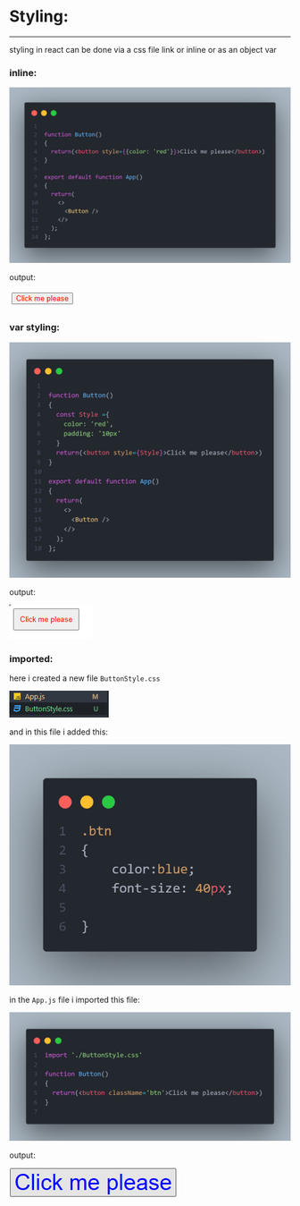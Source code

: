# Styling:

---

styling in react can be done via a css file link or inline or as an object var

### inline:

![Example](Imgs/STYLINGEXAMPLE01.png)

output:

![Output](Imgs/STYLINGOUTPUT01.png)


### var styling:

![Example](Imgs/STYLINGEXAMPLE02.png)

output:

![Output](Imgs/STYLINGOUTPUT02.png)


### imported:

here i created a new file ``ButtonStyle.css``


![CssFile](Imgs/CssFile01.png)

and in this file i added this:

![Example](Imgs/STYLINGEXAMPLE03.png)


in the ``App.js`` file i imported this file:

![Example](Imgs/STYLINGEXAMPLE04.png)

output:

![Output](Imgs/STYLINGOUTPUT03.png)